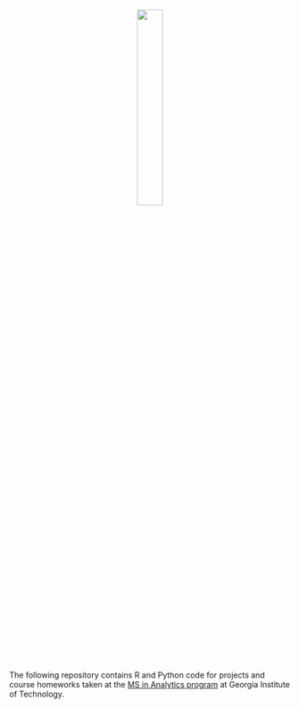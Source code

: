 
<p align="center">
<br>
  <img src="https://rawgithub.com/jrecasens/Georgia-Tech/master/logo.PNG" width= "30%" height= "30%">    
</p>

The following repository contains R and Python code for projects and course homeworks taken at the <a href="https://www.analytics.gatech.edu/">MS in Analytics program</a> at Georgia Institute of Technology.
